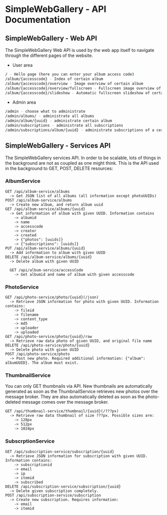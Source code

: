 # SimpleWebGallery - API Documentation

## SimpleWebGallery - Web API
The SimpleWebGallery Web API is used by the web app itself to navigate through the different pages of the website.

* User area
```bash
/ - Hello page (here you can enter your album access code)
/album/{accesscode} - Index of certain album
/album/{accesscode}/overview - Image overview of certain album
/album/{accesscode}/overview/fullscreen - Fullscreen image overview of certain album
/album/{accesscode}/slideshow - Automatic fullscreen slideshow of certain album
```

* Admin area
```bash
/admin - choose what to administrate
/admin/albums/ - administrate all albums
/admin/album/{uuid} - administrate certain album
/admin/subscriptions - administrate all subscriptions
/admin/subscriptions/album/{uuid} - administrate subscriptions of a certain album
```

## SimpleWebGallery - Services API
The SimpleWebGallery services API. In order to be scalable, lots of things in the background are not as coupled as one might think. This is the API used in the background to GET, POST, DELETE resources:

### AlbumService
```
GET /api/album-service/albums
  -> Get JSON list of all albums (all information except photoUUIDs)
POST /api/album-service/albums
  -> Create new album, and return album uuid
GET /api/album-service/albums/{uuid}
  -> Get information of album with given UUID. Information contains
    -> albumid
    -> name
    -> accesscode
    -> creator
    -> created
    -> {"photos": [uuids]}
    -> {"subscriptions": [uuids]}
PUT /api/album-service/albums/{uuid}
  -> Add information to album with given UUID
DELETE /api/album-service/albums/{uuid}
  -> Delete album with given UUID

  GET /api/album-service/accessCode
    -> Get albumid and name of album with given accesscode
```

### PhotoService
```
GET /api/photo-service/photo/{uuid}(/json)
  -> Retrieve JSON information for photo with given UUID. Information contains:
    -> fileid
    -> filename
    -> content_type
    -> md5
    -> uploader
    -> uploaded
GET /api/photo-service/photo/{uuid}/raw
  -> Retrieve raw data photo of given UUID, and original file name
DELETE /api/photo-service/photo/{uuid}
  -> Delete photo with given UUID
POST /api/photo-service/photo
  -> Post new photo. Required additional information: {"album": albumUUID}. The album must exist.
```

### ThumbnailService
You can only GET thumbnails via API. New thumbnails are automatically generated as soon as the ThumbnailService retrieves new photos over the message broker. They are also automatically deleted as soon as the photo-deleted message comes over the message broker.
```
GET /api/thumbnail-service/thumbnail/{uuid}(/???px)
  -> Retrieve raw data thumbnail of size ???px. Possible sizes are:
    -> 128px
    -> 512px
    -> 1024px
```

### SubscrptionService
```
GET /api/subscription-service/subscription/{uuid}
  -> Retrieve JSON information for subscription with given UUID. Information contains:
    -> subscriptionid
    -> email
    -> ip
    -> itemid
    -> subscribed
DELETE /api/subscription-service/subscription/{uuid}
  -> Delete given subscription completely.
POST /api/subscription-service/subscription
  -> Create new subscription. Requires information:
    -> email
    -> itemid
```
